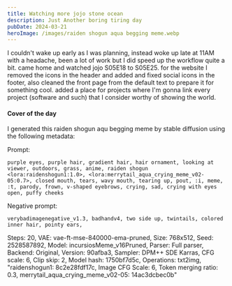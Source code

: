 ```yaml
---
title: Watching more jojo stone ocean
description: Just Another boring tiring day
pubDate: 2024-03-21
heroImage: /images/raiden shogun aqua begging meme.webp
---
```

I couldn't wake up early as I was planning, instead woke up late at 11AM with a headache, been a lot of work but I did speed up the workflow quite a bit.
came home and watched jojo S05E18 to S05E25.
for the website I removed the icons in the header and added and fixed social icons in the footer, also cleaned the front page from the default text to prepare it for something cool.
added a place for projects where I'm gonna link every project (software and such) that I consider worthy of showing the world.

#### Cover of the day ####

I generated this raiden shogun aqu begging meme by stable diffusion using the following metadata:

Prompt:

    purple eyes, purple hair, gradient hair, hair ornament, looking at viewer, outdoors, grass, anime, raiden shogun <lora:raidenshogun1:1.0>, <lora:merrytail_aqua_crying_meme_v02-05:0.7>, closed mouth, tears, wavy mouth, tearing up, pout, :i, meme, :t, parody, frown, v-shaped eyebrows, crying, sad, crying with eyes open, puffy cheeks

Negative prompt: 

    verybadimagenegative_v1.3, badhandv4, two side up, twintails, colored inner hair, pointy ears,

Steps: 20, VAE: vae-ft-mse-840000-ema-pruned, Size: 768x512, Seed: 2528587892, Model: incursiosMeme_v16Pruned, Parser: Full parser, Backend: Original, Version: 90afba3, Sampler: DPM++ SDE Karras, CFG scale: 6, Clip skip: 2, Model hash: 1750bf7d5c, Operations: txt2img, "raidenshogun1: 8c2e28fdf17c, Image CFG Scale: 6, Token merging ratio: 0.3, merrytail_aqua_crying_meme_v02-05: 14ac3dcbec0b"

